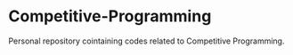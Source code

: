 # Competitive-Programming
Personal repository cointaining codes related to Competitive Programming.
